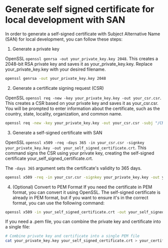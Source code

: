 # Generate self signed certificate for local development with SAN

In order to generate a self-signed certificate with Subject Alternative Name (SAN) for local development, you can follow these steps:

1. Generate a private key

OpenSSL `openssl genrsa -out your_private_key.key 2048`. This creates a 2048-bit RSA private key and saves it as your_private_key.key. Replace your_private_key.key with your desired filename.
```bash
openssl genrsa -out your_private_key.key 2048
```

2. Generate a certificate signing request (CSR)

OpenSSL `openssl req -new -key your_private_key.key -out your_csr.csr`. This creates a CSR based on your private key and saves it as your_csr.csr. You will be prompted to enter information about the certificate, such as the country, state, locality, organization, and common name. 
```bash
openssl req -new -key your_private_key.key -out your_csr.csr -subj "/CN=localhost"
```

3. Generate a self-signed certificate with SAN

OpenSSL `openssl x509 -req -days 365 -in your_csr.csr -signkey your_private_key.key -out your_self_signed_certificate.crt`. This command signs the CSR using your private key, creating the self-signed certificate your_self_signed_certificate.crt.

The `-days 365` argument sets the certificate's validity to 365 days. 

```bash
openssl x509 -req -in your_csr.csr -signkey your_private_key.key -out your_certificate.crt -days 365 -extfile <(printf "subjectAltName=DNS:localhost,DNS:example.com") -sha256
```

4. (Optional) Convert to PEM Format
If you need the certificate in PEM format, you can convert it using OpenSSL. The self-signed certificate is already in PEM format, but if you want to ensure it's in the correct format, you can use the following command:
```bash
openssl x509 -in your_self_signed_certificate.crt -out your_self_signed_certificate.pem -outform PEM
```
If you need a .pem file, you can combine the private key and certificate into a single file:
```bash
# Combine private key and certificate into a single PEM file
cat your_private_key.key your_self_signed_certificate.crt > your_certificate.pem.
```

